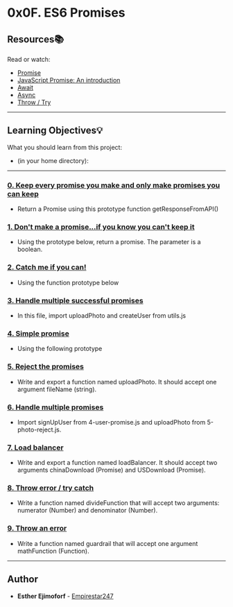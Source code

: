 # 0x0F. ES6 Promises

## Resources:books:
Read or watch:
* [Promise](https://intranet.hbtn.io/rltoken/mU4W2KkOd6iZ2j3wSekQVQ)
* [JavaScript Promise: An introduction](https://intranet.hbtn.io/rltoken/NHrFfJu-_sIrYPAfRq0yLQ)
* [Await](https://intranet.hbtn.io/rltoken/P_KRoM7eWMSM678vWJxN1w)
* [Async](https://intranet.hbtn.io/rltoken/-CM2Q4-f2aVv8Vpjaexghg)
* [Throw / Try](https://intranet.hbtn.io/rltoken/AQnTda-fFLGicQJSwrDEqA)

---
## Learning Objectives:bulb:
What you should learn from this project:
* (in your home directory): 

---

### [0. Keep every promise you make and only make promises you can keep](./0-promise.js)
* Return a Promise using this prototype function getResponseFromAPI()


### [1. Don't make a promise...if you know you can't keep it](./1-promise.js)
* Using the prototype below, return a promise. The parameter is a boolean.


### [2. Catch me if you can!](./2-then.js)
* Using the function prototype below


### [3. Handle multiple successful promises](./3-all.js)
* In this file, import uploadPhoto and createUser from utils.js


### [4. Simple promise](./4-user-promise.js)
* Using the following prototype


### [5. Reject the promises](./5-photo-reject.js)
* Write and export a function named uploadPhoto. It should accept one argument fileName (string). 


### [6. Handle multiple promises](./6-final-user.js)
* Import signUpUser from 4-user-promise.js and uploadPhoto from 5-photo-reject.js.


### [7. Load balancer](./7-load_balancer.js)
* Write and export a function named loadBalancer. It should accept two arguments chinaDownload (Promise) and USDownload (Promise).


### [8. Throw error / try catch](./8-try.js)
* Write a function named divideFunction that will accept two arguments: numerator (Number) and denominator (Number).


### [9. Throw an error](./9-try.js)
* Write a function named guardrail that will accept one argument mathFunction (Function).

---

## Author
* **Esther Ejimoforf** - [Empirestar247](https://github.com/Empirestar247)
